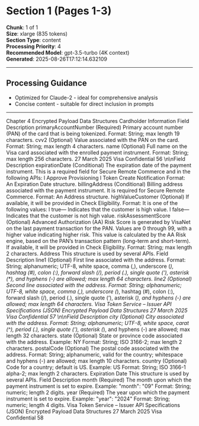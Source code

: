 # Section 1 (Pages 1-3)

**Chunk**: 1 of 1  
**Size**: xlarge (835 tokens)  
**Section Type**: content  
**Processing Priority**: 4  
**Recommended Model**: gpt-3.5-turbo (4K context)  
**Generated**: 2025-08-26T17:12:14.632109

---

## Processing Guidance

- Optimized for Claude-2 - ideal for comprehensive analysis
- Concise content - suitable for direct inclusion in prompts

---

Chapter 4
Encrypted Payload Data 
Structures
Cardholder Information
Field
Description
primaryAccountNumber
(Required) Primary account number (PAN) of the card that is being 
tokenized.
Format: String; max length 19 characters.
cvv2
(Optional) Value associated with the PAN on the card.
Format: String; max length 4 characters.
name
(Optional) Full name on the Visa card associated with the enrolled 
payment instrument.
Format: String; max length 256 characters.
27 March 2025
Visa Confidential
56
\n\nField
Description
expirationDate
(Conditional) The expiration date of the payment instrument.
This is a required field for Secure Remote Commerce and in the 
following APIs:
l
Approve Provisioning
l
Token Create Notification
Format: An Expiration Date structure.
billingAddress
(Conditional) Billing address associated with the payment 
instrument. It is required for Secure Remote Commerce.
Format: An Address structure.
highValueCustomer
(Optional) If available, it will be provided in Check Eligibility.
Format: It is one of the following values:
l
true— Indicates that the customer is high value.
l
false— Indicates that the customer is not high value.
riskAssessmentScore
(Optional) Advanced Authorization (AA) Risk Score is generated by 
VisaNet on the last payment transaction for the PAN. Values are 0 
through 99, with a higher value indicating higher risk. This value is 
calculated by the AA Risk engine, based on the PAN’s transaction 
pattern (long-term and short-term). If available, it will be provided 
in Check Eligibility.
Format: String; max length 2 characters.
Address
This structure is used by several APIs.
Field
Description
line1
(Optional) First line associated with the address.
Format: String; alphanumeric; UTF-8, white space, comma (,), 
underscore (_), hashtag (#), colon (:), forward slash (/), period (.), 
single quote (‘), asterisk (*), and hyphens (-) are allowed; max 
length 64 characters.
line2
(Optional) Second line associated with the address.
Format: String; alphanumeric; UTF-8, white space, comma (,), 
underscore (_), hashtag (#), colon (:), forward slash (/), period (.), 
single quote (‘), asterisk (*), and hyphens (-) are allowed; max 
length 64 characters.
Visa Token Service – Issuer API Specifications (JSON)
Encrypted Payload Data Structures
27 March 2025
Visa Confidential
57
\n\nField
Description
city
(Optional) City associated with the address.
Format: String; alphanumeric; UTF-8, white space, carat (^), period 
(.), single quote (‘), asterisk (*), and hyphens (-) are allowed; max 
length 32 characters.
state
(Optional) State or province code associated with the address.
Example: NY
Format: String; ISO 3166-2; max length 2 characters.
postalCode
(Optional) The postal code associated with the address.
Format: String; alphanumeric, valid for the country; whitespace 
and hyphens (-) are allowed; max length 10 characters.
country
(Optional) Code for a country; default is US.
Example: US
Format: String; ISO 3166-1 alpha-2; max length 2 characters.
Expiration Date
This structure is used by several APIs.
Field
Description
month
(Required) The month upon which the payment instrument is set to 
expire.
Example: "month": "09"
Format: String; numeric; length 2 digits.
year
(Required) The year upon which the payment instrument is set to 
expire.
Example: "year": "2024"
Format: String; numeric; length 4 digits.
Visa Token Service – Issuer API Specifications (JSON)
Encrypted Payload Data Structures
27 March 2025
Visa Confidential
58
